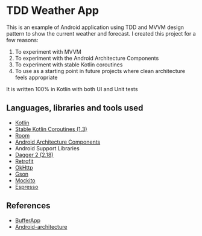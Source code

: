 # TDD Weather App
This is an example of Android application using TDD and MVVM design pattern to show the current weather and forecast. I created this project for a few reasons:

1. To experiment with MVVM
2. To experiment with the Android Architecture Components
3. To experiment with stable Kotlin coroutines
4. To use as a starting point in future projects where clean architecture feels appropriate

It is written 100% in Kotlin with both UI and Unit tests 

## Languages, libraries and tools used

* [Kotlin](https://kotlinlang.org/)
* [Stable Kotlin Coroutines (1.3)](https://github.com/Kotlin/kotlinx.coroutines)
* [Room](https://developer.android.com/topic/libraries/architecture/room.html)
* [Android Architecture Components](https://developer.android.com/topic/libraries/architecture/index.html)
* Android Support Libraries
* [Dagger 2 (2.18)](https://github.com/google/dagger)
* [Retrofit](http://square.github.io/retrofit/)
* [OkHttp](http://square.github.io/okhttp/)
* [Gson](https://github.com/google/gson)
* [Mockito](http://site.mockito.org/)
* [Espresso](https://developer.android.com/training/testing/espresso/index.html)

## References

* [BufferApp](https://github.com/bufferapp/android-clean-architecture-boilerplate)
* [Android-architecture](https://github.com/dmytrodanylyk/android-architecture)
